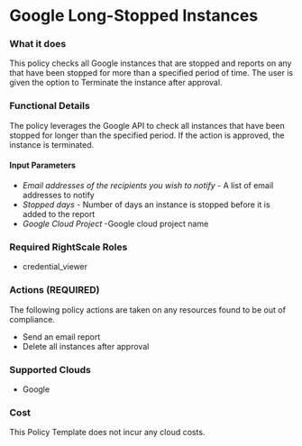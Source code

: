 # Google Long-Stopped Instances

### What it does

This policy checks all Google instances that are stopped and reports on any that have been stopped for more than a specified period of time. The user is given the option to Terminate the instance after approval.

### Functional Details

The policy leverages the Google API to check all instances that have been stopped for longer than the specified period. If the action is approved, the instance is terminated.

#### Input Parameters

- *Email addresses of the recipients you wish to notify* - A list of email addresses to notify
- *Stopped days* - Number of days an instance is stopped before it is added to the report
- *Google Cloud Project* -Google cloud project name

### Required RightScale Roles

- credential_viewer

### Actions (REQUIRED)

The following policy actions are taken on any resources found to be out of compliance.

- Send an email report
- Delete all instances after approval

### Supported Clouds

- Google

### Cost

This Policy Template does not incur any cloud costs.